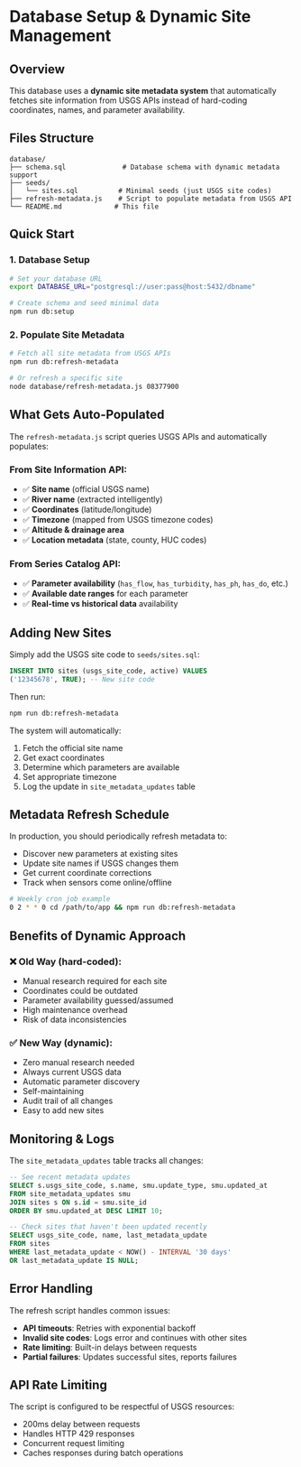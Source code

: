 # Database Setup & Dynamic Site Management

## Overview
This database uses a **dynamic site metadata system** that automatically fetches site information from USGS APIs instead of hard-coding coordinates, names, and parameter availability.

## Files Structure
```
database/
├── schema.sql              # Database schema with dynamic metadata support
├── seeds/
│   └── sites.sql          # Minimal seeds (just USGS site codes)
├── refresh-metadata.js    # Script to populate metadata from USGS API
└── README.md             # This file
```

## Quick Start

### 1. Database Setup
```bash
# Set your database URL
export DATABASE_URL="postgresql://user:pass@host:5432/dbname"

# Create schema and seed minimal data
npm run db:setup
```

### 2. Populate Site Metadata
```bash
# Fetch all site metadata from USGS APIs
npm run db:refresh-metadata

# Or refresh a specific site
node database/refresh-metadata.js 08377900
```

## What Gets Auto-Populated

The `refresh-metadata.js` script queries USGS APIs and automatically populates:

### From Site Information API:
- ✅ **Site name** (official USGS name)
- ✅ **River name** (extracted intelligently)
- ✅ **Coordinates** (latitude/longitude)
- ✅ **Timezone** (mapped from USGS timezone codes)
- ✅ **Altitude & drainage area**
- ✅ **Location metadata** (state, county, HUC codes)

### From Series Catalog API:
- ✅ **Parameter availability** (`has_flow`, `has_turbidity`, `has_ph`, `has_do`, etc.)
- ✅ **Available date ranges** for each parameter
- ✅ **Real-time vs historical data** availability

## Adding New Sites

Simply add the USGS site code to `seeds/sites.sql`:

```sql
INSERT INTO sites (usgs_site_code, active) VALUES
('12345678', TRUE); -- New site code
```

Then run:
```bash
npm run db:refresh-metadata
```

The system will automatically:
1. Fetch the official site name
2. Get exact coordinates
3. Determine which parameters are available
4. Set appropriate timezone
5. Log the update in `site_metadata_updates` table

## Metadata Refresh Schedule

In production, you should periodically refresh metadata to:
- Discover new parameters at existing sites
- Update site names if USGS changes them
- Get current coordinate corrections
- Track when sensors come online/offline

```bash
# Weekly cron job example
0 2 * * 0 cd /path/to/app && npm run db:refresh-metadata
```

## Benefits of Dynamic Approach

### ❌ **Old Way** (hard-coded):
- Manual research required for each site
- Coordinates could be outdated
- Parameter availability guessed/assumed
- High maintenance overhead
- Risk of data inconsistencies

### ✅ **New Way** (dynamic):
- Zero manual research needed
- Always current USGS data
- Automatic parameter discovery
- Self-maintaining
- Audit trail of all changes
- Easy to add new sites

## Monitoring & Logs

The `site_metadata_updates` table tracks all changes:

```sql
-- See recent metadata updates
SELECT s.usgs_site_code, s.name, smu.update_type, smu.updated_at
FROM site_metadata_updates smu
JOIN sites s ON s.id = smu.site_id
ORDER BY smu.updated_at DESC LIMIT 10;

-- Check sites that haven't been updated recently
SELECT usgs_site_code, name, last_metadata_update
FROM sites 
WHERE last_metadata_update < NOW() - INTERVAL '30 days'
OR last_metadata_update IS NULL;
```

## Error Handling

The refresh script handles common issues:
- **API timeouts**: Retries with exponential backoff
- **Invalid site codes**: Logs error and continues with other sites
- **Rate limiting**: Built-in delays between requests
- **Partial failures**: Updates successful sites, reports failures

## API Rate Limiting

The script is configured to be respectful of USGS resources:
- 200ms delay between requests
- Handles HTTP 429 responses
- Concurrent request limiting
- Caches responses during batch operations